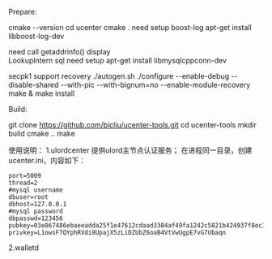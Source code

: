 Prepare:

cmake --version
cd  ucenter
cmake   . 
need setup boost-log
apt-get install libboost-log-dev

need call  getaddrinfo() display  
LookupIntern
sql need setup
apt-get install  libmysqlcppconn-dev

secpk1 support recovery
./autogen.sh
./configure --enable-debug --disable-shared --with-pic --with-bignum=no --enable-module-recovery
make & make install

Build:

git clone https://github.com/bicliu/ucenter-tools.git
cd ucenter-tools
mkdir build
cmake ..
make


使用说明：
1.ulordcenter
    提供ulord主节点认证服务；
    在进程同一目录，创建ucenter.ini，内容如下：

    port=5009
    thread=2
    #mysql username
    dbuser=root
    dbhost=127.0.0.1
    #mysql password
    dbpasswd=123456
    pubkey=03e867486ebaeeadda25f1e47612cdaad3384af49fa1242c5821b424937f8ec1f5
    privkey=L1owsF7QYphRVdi8UpajX5zLiDZUbZ6oaB4VtVwUgpE7vG7Ubaqn

2.walletd